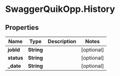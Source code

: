 # SwaggerQuikOpp.History

## Properties
Name | Type | Description | Notes
------------ | ------------- | ------------- | -------------
**jobId** | **String** |  | [optional] 
**status** | **String** |  | [optional] 
**_date** | **String** |  | [optional] 
